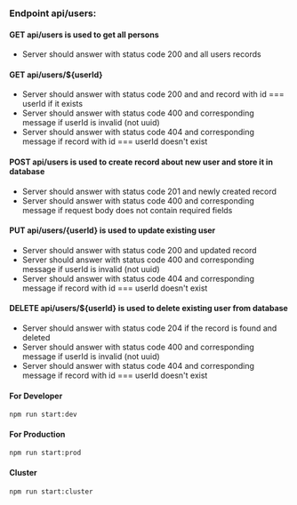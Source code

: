### Endpoint api/users:
#### GET api/users is used to get all persons
* Server should answer with status code 200 and all users records
#### GET api/users/${userId}
* Server should answer with status code 200 and and record with id === userId if it exists
* Server should answer with status code 400 and corresponding message if userId is invalid (not uuid)
* Server should answer with status code 404 and corresponding message if record with id === userId doesn't exist
#### POST api/users is used to create record about new user and store it in database
* Server should answer with status code 201 and newly created record
* Server should answer with status code 400 and corresponding message if request body does not contain required fields
#### PUT api/users/{userId} is used to update existing user
* Server should answer with status code 200 and updated record
* Server should answer with status code 400 and corresponding message if userId is invalid (not uuid)
* Server should answer with status code 404 and corresponding message if record with id === userId doesn't exist
#### DELETE api/users/${userId} is used to delete existing user from database
* Server should answer with status code 204 if the record is found and deleted
* Server should answer with status code 400 and corresponding message if userId is invalid (not uuid)
* Server should answer with status code 404 and corresponding message if record with id === userId doesn't exist

#### For Developer
```
npm run start:dev
```
#### For Production
```
npm run start:prod
```
#### Cluster
```
npm run start:cluster
```